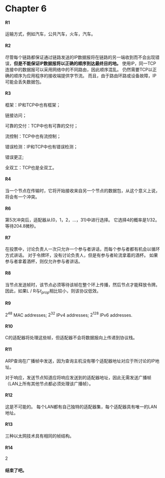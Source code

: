 # Chapter 6

#### R1

运输方式，例如汽车，公共汽车，火车，汽车。

#### R2

尽管每个链路都保证通过链路发送的IP数据报将在链路的另一端收到而不会出现错误，**但是不能保证IP数据报将以正确的顺序到达最终目的地。** 使用IP，同一TCP连接中的数据报可以采用网络中的不同路由，因此顺序混乱。 仍然需要TCP以正确的顺序为应用程序的接收端提供字节流。 而且，由于路由环路或设备故障，IP可能会丢失数据包。

#### R3

框架：IP和TCP中也有框架； 

链接访问； 

可靠的交付：TCP中也有可靠的交付； 

流控制：TCP中也有流控制； 

错误检测：IP和TCP中也有错误检测； 

错误更正; 

全双工：TCP也是全双工。

#### R4

当一个节点在传输时，它将开始接收来自另一个节点的数据包，从这个意义上说，将会有一个冲突。

#### R6

第5次冲突后，适配器从{0，1，2，…，31}中进行选择。 它选择4的概率是1/32。 等待204.8微秒。

#### R7

在投票中，讨论负责人一次只允许一个参与者讲话，而每个参与者都有机会以循环方式讲话。 对于令牌环，没有讨论负责人，但是有参与者轮流拿着的酒杯。 如果参与者拿着酒杯，则仅允许参与者讲话。

#### R8

当节点发送帧时，该节点必须等待该帧在整个环上传播，然后节点才能释放令牌。 因此，如果L / R与$t_{prop}$相比较小，则该协议低效。

#### R9

$2^{48}$ MAC addresses; $2^{32}$ IPv4 addresses; $2^{128}$ IPv6 addresses.

#### R10

C的适配器将处理这些帧，但适配器不会将数据报向上传递到协议栈。 

#### R11

ARP查询在广播帧中发送，因为查询主机没有哪个适配器地址对应于所讨论的IP地址。 

对于响应，发送节点知道应将响应发送到的适配器地址，因此无需发送广播帧（LAN上所有其他节点都必须处理该广播帧）。

#### R12

这是不可能的。 每个LAN都有自己独特的适配器集，每个适配器具有唯一的LAN地址。

#### R13

三种以太网技术具有相同的帧结构。

#### R14

2

#### 结束了吧。

